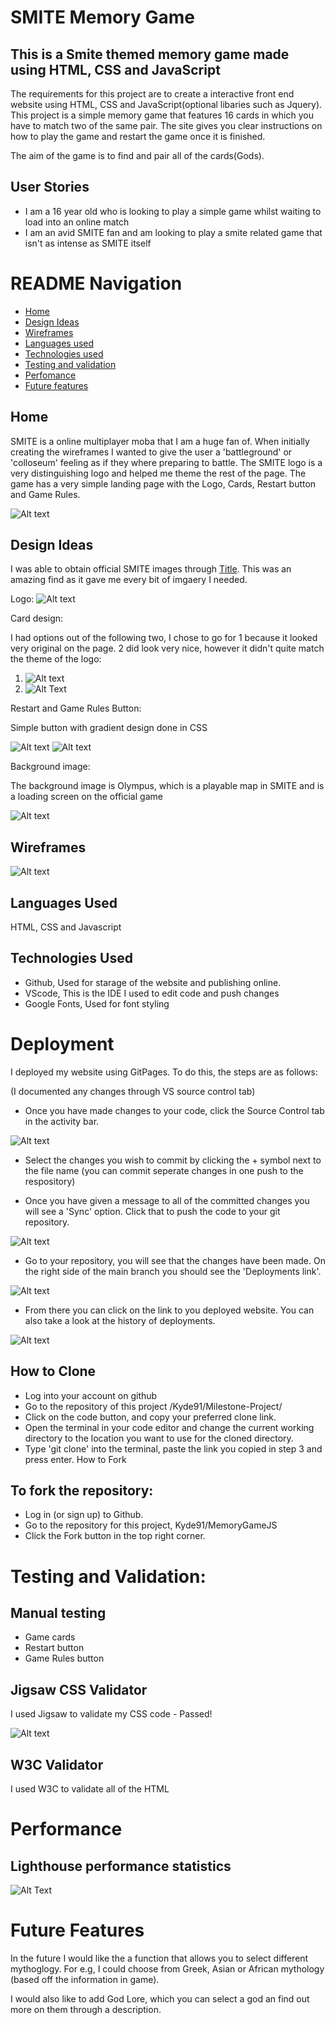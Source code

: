 # SMITE Memory Game

## This is a Smite themed memory game made using HTML, CSS and JavaScript

The requirements for this project are to create a interactive front end website using HTML, CSS and JavaScript(optional libaries such as Jquery). This project is a simple memory game that features 16 cards in which you have to match two of the same pair. The site gives you clear instructions on how to play the game and restart the game once it is finished.

The aim of the game is to find and pair all of the cards(Gods).

## User Stories

- I am a 16 year old who is looking to play a simple game whilst waiting to load into an online match
- I am an avid SMITE fan and am looking to play a smite related game that isn't as intense as SMITE itself

# README Navigation

- [Home](#home)
- [Design Ideas](#design-ideas)
- [Wireframes](#wireframes)
- [Languages used](#languages-used)
- [Technologies used](#technologies-used)
- [Testing and validation](#testing-and-validation)
- [Perfomance](#performance)
- [Future features](#future-features)

## Home

SMITE is a online multiplayer moba that I am a huge fan of. When initially creating the wireframes I wanted to give the user a 'battleground' or 'colloseum' feeling as if they where preparing to battle. The SMITE logo is a very distinguishing logo and helped me theme the rest of the page.
The game has a very simple landing page with the Logo, Cards, Restart button and Game Rules.

![Alt text](/assets/WireframeHOME.png)

## Design Ideas

I was able to obtain official SMITE images through [Title](https://smite.fandom.com/wiki). This was an amazing find as it gave me every bit of imgaery I needed.

Logo:
![Alt text](/assets/SmiteLogo.webp)

Card design:

I had options out of the following two, I chose to go for 1 because it looked very original on the page. 2 did look very nice, however it didn't quite match the theme of the logo:

1. ![Alt text](/assets/emotecardback.webp)
2. ![Alt Text](/assets/cardbackleague.jpg)

Restart and Game Rules Button:

Simple button with gradient design done in CSS

![Alt text](/assets/restart.png)
![Alt text](/assets/Gamerules.png)

Background image:

The background image is Olympus, which is a playable map in SMITE and is a loading screen on the official game

![Alt text](/assets/Olympusloadingscreen.webp)

## Wireframes

![Alt text](/assets/wireframing.png)

## Languages Used

HTML, CSS and Javascript

## Technologies Used

- Github, Used for starage of the website and publishing online.
- VScode, This is the IDE I used to edit code and push changes
- Google Fonts, Used for font styling

# Deployment

I deployed my website using GitPages. To do this, the steps are as follows:

(I documented any changes through VS source control tab)

- Once you have made changes to your code, click the Source Control tab in the activity bar.

![Alt text](assets/images/sourcecontrol.png)

- Select the changes you wish to commit by clicking the + symbol next to the file name (you can commit seperate changes in one push to the respository)

- Once you have given a message to all of the committed changes you will see a 'Sync' option. Click that to push the code to your git repository.

![Alt text](assets/images/syncchanges.png)

- Go to your repository, you will see that the changes have been made. On the right side of the main branch you should see the 'Deployments link'.

![Alt text](assets/images/deploymentstab.png)

- From there you can click on the link to you deployed website. You can also take a look at the history of deployments.

![Alt text](assets/images/link.png)

## How to Clone

- Log into your account on github
- Go to the repository of this project /Kyde91/Milestone-Project/
- Click on the code button, and copy your preferred clone link.
- Open the terminal in your code editor and change the current working directory to the location you want to use for the cloned directory.
- Type 'git clone' into the terminal, paste the link you copied in step 3 and press enter.
  How to Fork

## To fork the repository:

- Log in (or sign up) to Github.
- Go to the repository for this project, Kyde91/MemoryGameJS
- Click the Fork button in the top right corner.

# Testing and Validation:

## Manual testing

- Game cards
- Restart button
- Game Rules button

## Jigsaw CSS Validator

I used Jigsaw to validate my CSS code - Passed!

![Alt text](/assets/CSSValidation.png)

## W3C Validator

I used W3C to validate all of the HTML

# Performance

## Lighthouse performance statistics

![Alt Text](/assets/Performance.png)

# Future Features

In the future I would like the a function that allows you to select different mythoglogy. For e.g, I could choose from Greek, Asian or African mythology (based off the information in game).

I would also like to add God Lore, which you can select a god an find out more on them through a description.
